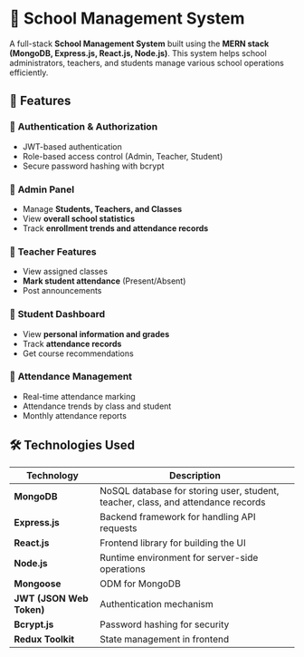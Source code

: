 # 🏫 School Management System

A full-stack **School Management System** built using the **MERN stack (MongoDB, Express.js, React.js, Node.js)**. This system helps school administrators, teachers, and students manage various school operations efficiently.

## 🚀 Features

### 🔹 **Authentication & Authorization**
- JWT-based authentication
- Role-based access control (Admin, Teacher, Student)
- Secure password hashing with bcrypt

### 🔹 **Admin Panel**
- Manage **Students, Teachers, and Classes**
- View **overall school statistics**
- Track **enrollment trends and attendance records**

### 🔹 **Teacher Features**
- View assigned classes
- **Mark student attendance** (Present/Absent)
- Post announcements

### 🔹 **Student Dashboard**
- View **personal information and grades**
- Track **attendance records**
- Get course recommendations

### 🔹 **Attendance Management**
- Real-time attendance marking
- Attendance trends by class and student
- Monthly attendance reports

## 🛠️ Technologies Used

| Technology | Description |
|------------|------------|
| **MongoDB** | NoSQL database for storing user, student, teacher, class, and attendance records |
| **Express.js** | Backend framework for handling API requests |
| **React.js** | Frontend library for building the UI |
| **Node.js** | Runtime environment for server-side operations |
| **Mongoose** | ODM for MongoDB |
| **JWT (JSON Web Token)** | Authentication mechanism |
| **Bcrypt.js** | Password hashing for security |
| **Redux Toolkit** | State management in frontend |



